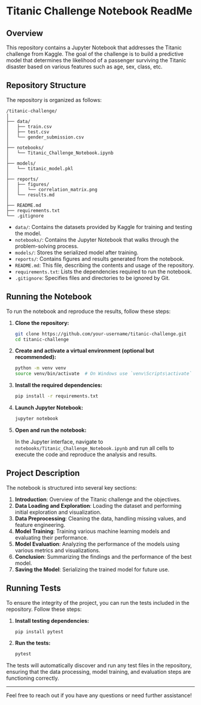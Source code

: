 # Titanic Challenge Notebook ReadMe

## Overview

This repository contains a Jupyter Notebook that addresses the Titanic challenge from Kaggle. The goal of the challenge is to build a predictive model that determines the likelihood of a passenger surviving the Titanic disaster based on various features such as age, sex, class, etc.

## Repository Structure

The repository is organized as follows:

```
/titanic-challenge/
│
├── data/
│   ├── train.csv
│   ├── test.csv
│   └── gender_submission.csv
│
├── notebooks/
│   └── Titanic_Challenge_Notebook.ipynb
│
├── models/
│   └── titanic_model.pkl
│
├── reports/
│   ├── figures/
│   │   └── correlation_matrix.png
│   └── results.md
│
├── README.md
├── requirements.txt
└── .gitignore
```

- `data/`: Contains the datasets provided by Kaggle for training and testing the model.
- `notebooks/`: Contains the Jupyter Notebook that walks through the problem-solving process.
- `models/`: Stores the serialized model after training.
- `reports/`: Contains figures and results generated from the notebook.
- `README.md`: This file, describing the contents and usage of the repository.
- `requirements.txt`: Lists the dependencies required to run the notebook.
- `.gitignore`: Specifies files and directories to be ignored by Git.

## Running the Notebook

To run the notebook and reproduce the results, follow these steps:

1. **Clone the repository:**

   ```bash
   git clone https://github.com/your-username/titanic-challenge.git
   cd titanic-challenge
   ```

2. **Create and activate a virtual environment (optional but recommended):**

   ```bash
   python -m venv venv
   source venv/bin/activate  # On Windows use `venv\Scripts\activate`
   ```

3. **Install the required dependencies:**

   ```bash
   pip install -r requirements.txt
   ```

4. **Launch Jupyter Notebook:**

   ```bash
   jupyter notebook
   ```

5. **Open and run the notebook:**

   In the Jupyter interface, navigate to `notebooks/Titanic_Challenge_Notebook.ipynb` and run all cells to execute the code and reproduce the analysis and results.

## Project Description

The notebook is structured into several key sections:

1. **Introduction**: Overview of the Titanic challenge and the objectives.
2. **Data Loading and Exploration**: Loading the dataset and performing initial exploration and visualization.
3. **Data Preprocessing**: Cleaning the data, handling missing values, and feature engineering.
4. **Model Training**: Training various machine learning models and evaluating their performance.
5. **Model Evaluation**: Analyzing the performance of the models using various metrics and visualizations.
6. **Conclusion**: Summarizing the findings and the performance of the best model.
7. **Saving the Model**: Serializing the trained model for future use.

## Running Tests

To ensure the integrity of the project, you can run the tests included in the repository. Follow these steps:

1. **Install testing dependencies:**

   ```bash
   pip install pytest
   ```

2. **Run the tests:**

   ```bash
   pytest
   ```

The tests will automatically discover and run any test files in the repository, ensuring that the data processing, model training, and evaluation steps are functioning correctly.

---

Feel free to reach out if you have any questions or need further assistance!